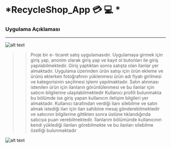 # *RecycleShop_App :credit_card: :computer:		*

### Uygulama Açıklaması
------

![alt text](https://cdn.hosting.com.tr/blog/wp-content/uploads/2020/09/wordpress-ile-eticaret-yapma-dikkat-edilmesi-gereken-8-onemli-nokta.png)
>>Proje bir e- ticaret satış uygulamasıdır. Uygulamaya girmek için giriş yap, anonim olarak giriş yap ve kayıt ol butonları ile giriş yapılabilmektedir. Giriş yaptıktan sonra satışta olan ilanlar yer almaktadır. 
Uygulama üzerinden ürün satışı için ürün ekleme ve ürünü eklerken fotoğrafının yüklenmesi ürün adı fiyatı girilmesi ve kategorisinin seçilmesi işlemi yapılmaktadır.
Satın alınması istenilen ürün için ilanların görüntülenmesi ve bu ilanlar için satıcın bilgilerine ulaşılabilmektedir
 Kullanıcı profili bulunmakta bu bölümde ise giriş yapan kullanıcın iletişim bilgileri yer almaktadır.
Kullanıcı tarafından verdiği ilanı silebilme ve satın almak istediği ilan için ilan sahibine mesaj gönderebilmektedir ve satıcının bilgilerine gittikten sonra üstüne tıklandığında satıcıya puan verebilmektedir.
İlanlarım bölümünde kullanıcının kendi yüklediği ilanları görebilmekte ve bu ilanları silebilme özelliği bulunmaktadır

![alt text](https://user-images.githubusercontent.com/86318503/213913097-095ec580-df99-4600-8696-9062e1d92e9b.png)




